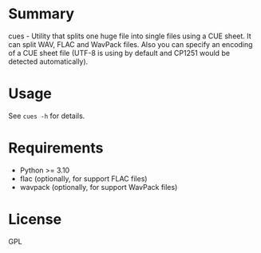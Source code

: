 Summary
=======

cues - Utility that splits one huge file into single files using a CUE sheet.
It can split WAV, FLAC and WavPack files. Also you can specify an encoding of
a CUE sheet file (UTF-8 is using by default and CP1251 would be detected
automatically).

Usage
=====

See `cues -h` for details.

Requirements
============

* Python >= 3.10
* flac (optionally, for support FLAC files)
* wavpack (optionally, for support WavPack files)

License
=======

GPL
